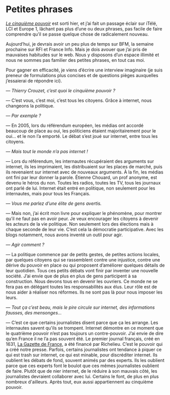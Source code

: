 # Petites phrases

[*Le cinquième pouvoir*](http://blog.tcrouzet.com/le-cinquieme-pouvoir/) est sorti hier, et j’ai fait un passage éclair sur iTélé, LCI et Europe 1, lâchant pas plus d’une ou deux phrases, pas facile de faire comprendre qu’il se passe quelque chose de radicalement nouveau.

Aujourd’hui, je devrais avoir un peu plus de temps sur BFM, la semaine prochaine sur RFI et France Info. Mais je dois avouer que j’ai pris de mauvaises habitudes sur le web. Nous y disposons d’un espace illimité et nous ne sommes pas familier des petites phrases, en tout cas moi.

Pour gagner en efficacité, je viens d’écrire une interview imaginaire (je suis preneur de formulations plus concises et de questions pièges auxquelles j’essaierai de répondre ici).

*— Thierry Crouzet, c’est quoi le cinquième pouvoir ?*

— C’est vous, c’est moi, c’est tous les citoyens. Grâce à internet, nous changeons la politique.

*— Par exemple ?*

— En 2005, lors du référendum européen, les médias ont accordé beaucoup de place au oui, les politiciens étaient majoritairement pour le oui… et le non l’a emporté. Le débat s’est joué sur internet, entre tous les citoyens.

*— Mais tout le monde n’a pas internet !*

— Lors du référendum, les internautes récupéraient des arguments sur internet, ils les imprimaient, les distribuaient sur les places de marché, puis ils revenaient sur internet avec de nouveaux arguments. À la fin, les médias ont fini par leur donner la parole. Étienne Chouard, un prof anonyme, est devenu le héros du non. Toutes les radios, toutes les TV, tous les journaux ont parlé de lui. Internet était entré en politique, non seulement pour les internautes, mais pour tous les Français.

*— Vous me parlez d’une élite de gens avertis.*

— Mais non, j’ai écrit mon livre pour expliquer le phénomène, pour montrer qu’il ne faut pas en avoir peur. Je veux encourager les citoyens à devenir les acteurs de la vie politique. Non seulement lors des élections mais à chaque seconde de leur vie. C’est cela la démocratie participative. Avec les blogs notamment, nous avons inventé un outil pour agir.

*— Agir comment ?*

— La politique commence par de petits gestes, de petites actions locales, par quelques citoyens qui se rassemblent contre une injustice, contre une dérive du pouvoir en place ou qui proposent d’améliorer quelques détails de leur quotidien. Tous ces petits débats vont finir par inventer une nouvelle société. J’ai envie que de plus en plus de gens participent à sa construction. Nous devons tous en devenir les ouvriers. Ce monde ne se fera pas en délégant toutes les responsabilités aux élus. Leur rôle est de nous aider à réaliser nos réformes. Ils ne sont pas là pour nous imposer les leurs.

*— Tout ça c’est beau, mais le pire circule sur internet, des informations fausses, des mensonges…*

— C’est ce que certains journalistes disent parce que ça les arrange. Les internautes savent qu'ils se trompent. Internet démontre en ce moment que le quatrième pouvoir n’est pas toujours un contre-pouvoir. J’ai envie de dire qu’en France il ne l’a pas souvent été. Le premier journal français, créé en 1631, [La Gazette de France](http://en.wikipedia.org/wiki/La_Gazette), a été financé par Richelieu. C’est le pouvoir qui a créé notre presse. Parfois, certains journalistes ont tendance à piquer ce qui est trash sur internet, ce qui est minable, pour discréditer internet. Ils oublient les débats de fond, souvent animés par des experts. Ils les oublient parce que ces experts font le boulot que ces mêmes journalistes oublient de faire. Plutôt que de nier internet, de le réduire à son mauvais côté, les journalistes devraient collaborer avec lui. Certains le font, de plus en plus nombreux d'ailleurs. Après tout, eux aussi appartiennent au cinquième pouvoir.